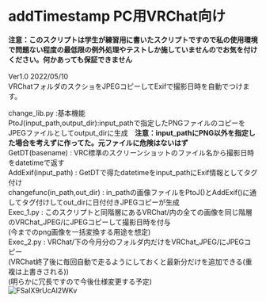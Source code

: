 # addTimestamp  PC用VRChat向け
**注意：このスクリプトは学生が練習用に書いたスクリプトですので私の使用環境で問題ない程度の最低限の例外処理やテストしか施していませんのでお気を付けください。何かあっても保証できません**  
  
Ver1.0 2022/05/10　  
VRChatフォルダのスクショをJPEGコピーしてExifで撮影日時を自動でつけます。  
  
change_lib.py :基本機能   
     PtoJ(input_path,output_dir):input_pathで指定したPNGファイルのコピーをJPEGファイルとしてoutput_dirに生成　**注意：input_pathにPNG以外を指定した場合を考えずに作ってた。元ファイルに危険はないはず**  
     GetDT(basename) : VRC標準のスクリーンショットのファイル名から撮影日時をdatetimeで返す  
     AddExif(input_path) : GetDTで得たdatetimeをinput_pathにExif情報としてタグ付け  
     changefunc(in_path,out_dir) : in_pathの画像ファイルをPtoJ()とAddExif()に通してタグ付けしてout_dirに日付付きJPEGコピーが生成  
Exec_1.py : このスクリプトと同階層にあるVRChat/内の全ての画像を同じ階層のVRChat_JPEG/にJPEGコピーして撮影日時を付与  
(今までのpng画像を一括変換する用途を想定)  
Exec_2.py : VRChat/下の今月分のフォルダ内だけをVRChat_JPEG/にJPEGコピー  
(VRChat終了後に毎回自動で走るようにしておくと最新分だけを追加できる(重複は上書きされる))  
(明らかに冗長ですので今後仕様変更する予定)  
![FSaIX9rUcAI2WKv](https://user-images.githubusercontent.com/86220393/167672601-1a407ab6-03f6-47bd-b99c-95e8b7f5aeeb.png)
